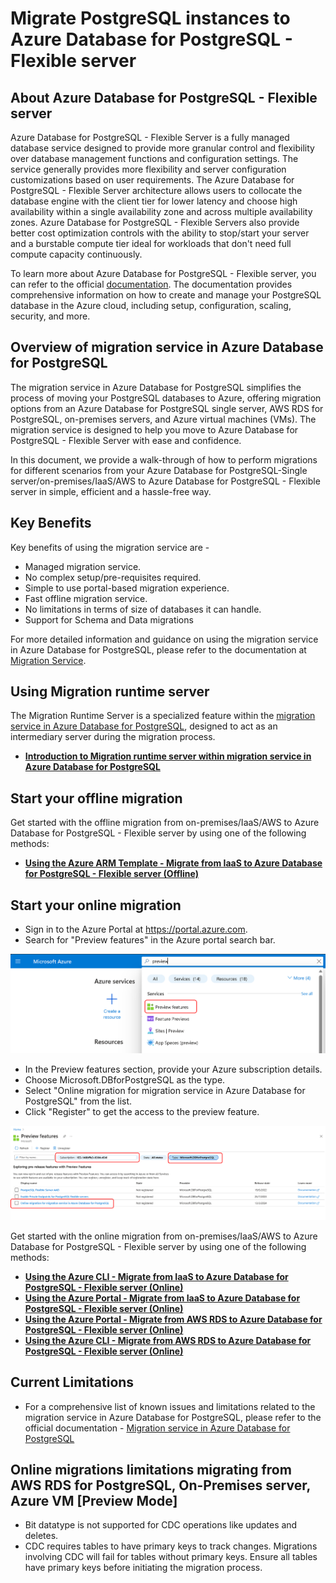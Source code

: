 # Migrate PostgreSQL instances to Azure Database for PostgreSQL - Flexible server

## About Azure Database for PostgreSQL - Flexible server

Azure Database for PostgreSQL - Flexible Server is a fully managed database service designed to provide more granular control and flexibility over database management functions and configuration settings. The service generally provides more flexibility and server configuration customizations based on user requirements. The Azure Database for PostgreSQL - Flexible Server architecture allows users to collocate the database engine with the client tier for lower latency and choose high availability within a single availability zone and across multiple availability zones. Azure Database for PostgreSQL - Flexible Servers also provide better cost optimization controls with the ability to stop/start your server and a burstable compute tier ideal for workloads that don't need full compute capacity continuously.

To learn more about Azure Database for PostgreSQL - Flexible server, you can refer to the official [documentation](https://learn.microsoft.com/en-us/azure/postgresql/flexible-server/overview). The documentation provides comprehensive information on how to create and manage your PostgreSQL database in the Azure cloud, including setup, configuration, scaling, security, and more.

## Overview of migration service in Azure Database for PostgreSQL

The migration service in Azure Database for PostgreSQL simplifies the process of moving your PostgreSQL databases to Azure, offering migration options from an Azure Database for PostgreSQL single server, AWS RDS for PostgreSQL, on-premises servers, and Azure virtual machines (VMs). The migration service is designed to help you move to Azure Database for PostgreSQL - Flexible Server with ease and confidence.

In this document, we provide a walk-through of how to perform migrations for different scenarios from your Azure Database for PostgreSQL-Single server/on-premises/IaaS/AWS to Azure Database for PostgreSQL - Flexible server in simple, efficient and a hassle-free way.

## Key Benefits

Key benefits of using the migration service are -  

* Managed migration service.
* No complex setup/pre-requisites required.
* Simple to use portal-based migration experience.
* Fast offline migration service.
* No limitations in terms of size of databases it can handle.
* Support for Schema and Data migrations

For more detailed information and guidance on using the migration service in Azure Database for PostgreSQL, please refer to the  documentation at [Migration Service](https://learn.microsoft.com/en-us/azure/postgresql/migrate/migration-service/concepts-migration-service-postgresql).

## Using Migration runtime server

The Migration Runtime Server is a specialized feature within the [migration service in Azure Database for PostgreSQL](https://learn.microsoft.com/en-us/azure/postgresql/migrate/migration-service/concepts-migration-service-postgresql), designed to act as an intermediary server during the migration process.

- [**Introduction to Migration runtime server within migration service in Azure Database for PostgreSQL**](migration-service-Azure-DB-PostgreSQL/Migration-Runtime-Server/overview.md)

## Start your offline migration

Get started with the offline migration from on-premises/IaaS/AWS to Azure Database for PostgreSQL - Flexible server by using one of the following methods:

- [**Using the Azure ARM Template - Migrate from IaaS to Azure Database for PostgreSQL - Flexible server (Offline)**](migration-service-Azure-DB-PostgreSQL/Offline-Migrations/IaaS-to-Flexible-offline-migration-using-ARM-Template.md)

## Start your online migration

- Sign in to the Azure Portal at https://portal.azure.com.
- Search for "Preview features" in the Azure portal search bar.

![Go to preview features](migration-service-Azure-DB-PostgreSQL/media/readme_images/enable-preview-features.png)

- In the Preview features section, provide your Azure subscription details.
- Choose Microsoft.DBforPostgreSQL as the type.
- Select "Online migration for migration service in Azure Database for PostgreSQL" from the list.
- Click "Register" to get the access to the preview feature.

![Select Preview Feature](migration-service-Azure-DB-PostgreSQL/media/readme_images/enable-online-migration.png)

Get started with the online migration from on-premises/IaaS/AWS to Azure Database for PostgreSQL - Flexible server by using one of the following methods:

- [**Using the Azure CLI - Migrate from IaaS to Azure Database for PostgreSQL - Flexible server (Online)**](migration-service-Azure-DB-PostgreSQL/Online-Migrations/IaaS-to-Flexible-online-migration-using-cli.md)
- [**Using the Azure Portal - Migrate from IaaS to Azure Database for PostgreSQL - Flexible server (Online)**](migration-service-Azure-DB-PostgreSQL/Online-Migrations/IaaS-to-Flexible-online-migration-using-portal.md)
- [**Using the Azure Portal - Migrate from AWS RDS to Azure Database for PostgreSQL - Flexible server (Online)**](migration-service-Azure-DB-PostgreSQL/Online-Migrations/AWS-RDS-to-Flexible-online-migration-using-portal.md)
- [**Using the Azure CLI - Migrate from AWS RDS to Azure Database for PostgreSQL - Flexible server (Online)**](migration-service-Azure-DB-PostgreSQL/Online-Migrations/AWS-RDS-to-Flexible-online-migration-using-cli.md)

## Current Limitations

- For a comprehensive list of known issues and limitations related to the migration service in Azure Database for PostgreSQL, please refer to the official documentation - [Migration service in Azure Database for PostgreSQL](https://learn.microsoft.com/en-us/azure/postgresql/migrate/migration-service/concepts-known-issues-migration-service)

## Online migrations limitations migrating from AWS RDS for PostgreSQL, On-Premises server, Azure VM [Preview Mode]

- Bit datatype is not supported for CDC operations like updates and deletes.
- CDC requires tables to have primary keys to track changes. Migrations involving CDC will fail for tables without primary keys. Ensure all tables have primary keys before initiating the migration process.

